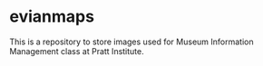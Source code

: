 # evianmaps
This is a repository to store images used for Museum Information Management class at Pratt Institute.
